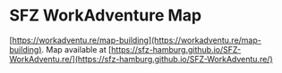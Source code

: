 # SFZ WorkAdventure Map
[https://workadventu.re/map-building](https://workadventu.re/map-building).
Map available at [https://sfz-hamburg.github.io/SFZ-WorkAdventu.re/](https://sfz-hamburg.github.io/SFZ-WorkAdventu.re/)
